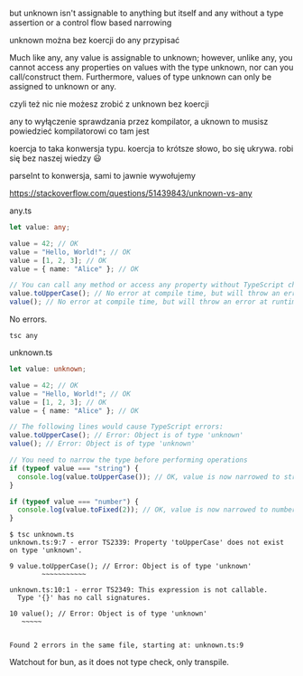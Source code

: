 but unknown isn't assignable to anything but itself and any without a type assertion or a control flow based narrowing

unknown można bez koercji do any przypisać

Much like any, any value is assignable to unknown; however, unlike any, you cannot access any properties on values with the type unknown, nor can you call/construct them. Furthermore, values of type unknown can only be assigned to unknown or any.

czyli też nic nie możesz zrobić z unknown bez koercji

any to wyłączenie sprawdzania przez kompilator, a uknown to musisz powiedzieć kompilatorowi co tam jest

koercja to taka konwersja typu. koercja to krótsze słowo, bo się ukrywa. robi się bez naszej wiedzy 😃

parseInt to konwersja, sami to jawnie wywołujemy

https://stackoverflow.com/questions/51439843/unknown-vs-any

any.ts

```typescript
let value: any;

value = 42; // OK
value = "Hello, World!"; // OK
value = [1, 2, 3]; // OK
value = { name: "Alice" }; // OK

// You can call any method or access any property without TypeScript checking
value.toUpperCase(); // No error at compile time, but will throw an error at runtime if value is not a string
value(); // No error at compile time, but will throw an error at runtime if value is not a function
```

No errors.

```shell
tsc any
```

unknown.ts

```typescript
let value: unknown;

value = 42; // OK
value = "Hello, World!"; // OK
value = [1, 2, 3]; // OK
value = { name: "Alice" }; // OK

// The following lines would cause TypeScript errors:
value.toUpperCase(); // Error: Object is of type 'unknown'
value(); // Error: Object is of type 'unknown'

// You need to narrow the type before performing operations
if (typeof value === "string") {
  console.log(value.toUpperCase()); // OK, value is now narrowed to string
}

if (typeof value === "number") {
  console.log(value.toFixed(2)); // OK, value is now narrowed to number
}
```

```shell
$ tsc unknown.ts
unknown.ts:9:7 - error TS2339: Property 'toUpperCase' does not exist on type 'unknown'.

9 value.toUpperCase(); // Error: Object is of type 'unknown'
        ~~~~~~~~~~~

unknown.ts:10:1 - error TS2349: This expression is not callable.
  Type '{}' has no call signatures.

10 value(); // Error: Object is of type 'unknown'
   ~~~~~


Found 2 errors in the same file, starting at: unknown.ts:9
```

Watchout for bun, as it does not type check, only transpile.
